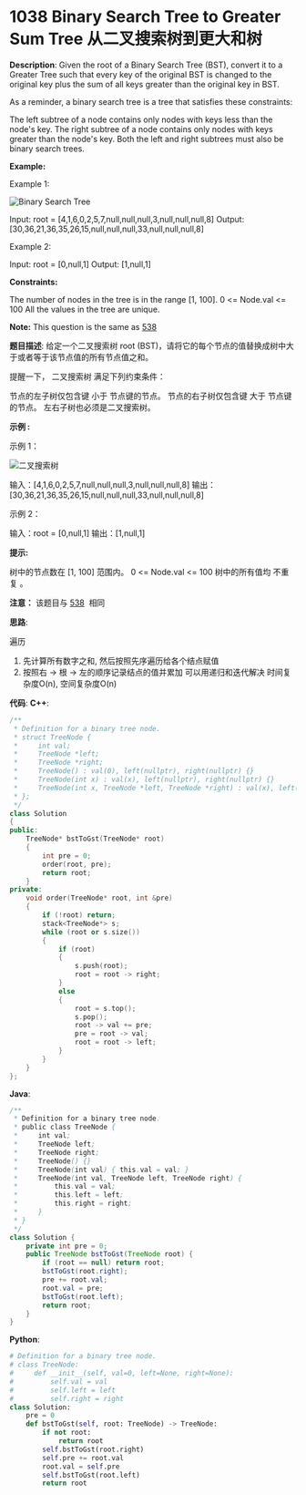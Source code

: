 # 1038 Binary Search Tree to Greater Sum Tree 从二叉搜索树到更大和树

__Description__:
Given the root of a Binary Search Tree (BST), convert it to a Greater Tree such that every key of the original BST is changed to the original key plus the sum of all keys greater than the original key in BST.

As a reminder, a binary search tree is a tree that satisfies these constraints:

The left subtree of a node contains only nodes with keys less than the node's key.
The right subtree of a node contains only nodes with keys greater than the node's key.
Both the left and right subtrees must also be binary search trees.

__Example:__

Example 1:

![Binary Search Tree](https://assets.leetcode-cn.com/aliyun-lc-upload/uploads/2019/05/03/tree.png)

Input: root = [4,1,6,0,2,5,7,null,null,null,3,null,null,null,8]
Output: [30,36,21,36,35,26,15,null,null,null,33,null,null,null,8]

Example 2:

Input: root = [0,null,1]
Output: [1,null,1]

__Constraints:__

The number of nodes in the tree is in the range [1, 100].
0 <= Node.val <= 100
All the values in the tree are unique.

__Note:__
This question is the same as [538](https://leetcode.com/problems/convert-bst-to-greater-tree/)

__题目描述__:
给定一个二叉搜索树 root (BST)，请将它的每个节点的值替换成树中大于或者等于该节点值的所有节点值之和。

提醒一下， 二叉搜索树 满足下列约束条件：

节点的左子树仅包含键 小于 节点键的节点。
节点的右子树仅包含键 大于 节点键的节点。
左右子树也必须是二叉搜索树。

__示例 :__

示例 1：

![二叉搜索树](https://assets.leetcode-cn.com/aliyun-lc-upload/uploads/2019/05/03/tree.png)

输入：[4,1,6,0,2,5,7,null,null,null,3,null,null,null,8]
输出：[30,36,21,36,35,26,15,null,null,null,33,null,null,null,8]

示例 2：

输入：root = [0,null,1]
输出：[1,null,1]

__提示:__

树中的节点数在 [1, 100] 范围内。
0 <= Node.val <= 100
树中的所有值均 不重复 。

__注意：__
该题目与 [538](https://leetcode-cn.com/problems/convert-bst-to-greater-tree/)  相同

__思路__:

遍历

1. 先计算所有数字之和, 然后按照先序遍历给各个结点赋值
2. 按照右 -> 根 -> 左的顺序记录结点的值并累加
可以用递归和迭代解决
时间复杂度O(n), 空间复杂度O(n)

__代码__:
__C++__:

```C++
/**
 * Definition for a binary tree node.
 * struct TreeNode {
 *     int val;
 *     TreeNode *left;
 *     TreeNode *right;
 *     TreeNode() : val(0), left(nullptr), right(nullptr) {}
 *     TreeNode(int x) : val(x), left(nullptr), right(nullptr) {}
 *     TreeNode(int x, TreeNode *left, TreeNode *right) : val(x), left(left), right(right) {}
 * };
 */
class Solution 
{
public:
    TreeNode* bstToGst(TreeNode* root) 
    {
        int pre = 0;
        order(root, pre);
        return root;
    }
private:
    void order(TreeNode* root, int &pre) 
    {
        if (!root) return;
        stack<TreeNode*> s;
        while (root or s.size()) 
        {
            if (root) 
            {
                s.push(root);
                root = root -> right;
            } 
            else 
            {
                root = s.top();
                s.pop();
                root -> val += pre;
                pre = root -> val;
                root = root -> left;
            }
        }
    }
};
```

__Java__:

```Java
/**
 * Definition for a binary tree node.
 * public class TreeNode {
 *     int val;
 *     TreeNode left;
 *     TreeNode right;
 *     TreeNode() {}
 *     TreeNode(int val) { this.val = val; }
 *     TreeNode(int val, TreeNode left, TreeNode right) {
 *         this.val = val;
 *         this.left = left;
 *         this.right = right;
 *     }
 * }
 */
class Solution {
    private int pre = 0;
    public TreeNode bstToGst(TreeNode root) {
        if (root == null) return root;
        bstToGst(root.right);
        pre += root.val;
        root.val = pre;
        bstToGst(root.left);
        return root;
    }
}
```

__Python__:

```Python
# Definition for a binary tree node.
# class TreeNode:
#     def __init__(self, val=0, left=None, right=None):
#         self.val = val
#         self.left = left
#         self.right = right
class Solution:
    pre = 0
    def bstToGst(self, root: TreeNode) -> TreeNode:
        if not root:
            return root
        self.bstToGst(root.right)
        self.pre += root.val
        root.val = self.pre
        self.bstToGst(root.left)
        return root
```
